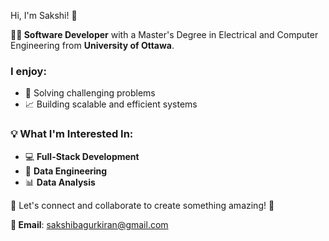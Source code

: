Hi, I'm Sakshi! 👋

**👨‍💻 Software Developer** with a Master's Degree in Electrical and Computer Engineering from **University of Ottawa**. 

### I enjoy:
- 🤖 Solving challenging problems
- 📈 Building scalable and efficient systems

### 💡 What I'm Interested In:
- 💻 **Full-Stack Development**
- 📁 **Data Engineering**
- 📊 **Data Analysis**

🚀 Let's connect and collaborate to create something amazing! 🌟

**📧 Email**: [sakshibagurkiran@gmail.com](mailto:sakshibagurkiran@gmail.com)

<!--
**SakshiKiran/SakshiKiran** is a ✨ _special_ ✨ repository because its `README.md` (this file) appears on your GitHub profile.

Here are some ideas to get you started:

- 🔭 I’m currently working on ...
- 🌱 I’m currently learning ...
- 👯 I’m looking to collaborate on ...
- 🤔 I’m looking for help with ...
- 💬 Ask me about ...
- 📫 How to reach me: ...
- 😄 Pronouns: ...
- ⚡ Fun fact: ...
-->
